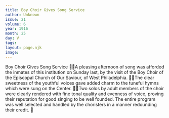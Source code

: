 ```yaml
---
title: Boy Choir Gives Song Service
author: Unknown
issue: 21
volume: 6
year: 1916
month: 25
day: V
tags:
layout: page.njk
image:
---
```

Boy Choir Gives Song Service A pleasing afternoon of song was afforded the inmates of this institution on Sunday last, by the visit of the Boy Choir of the Episcopal Church of Our Saviour, of West Philadelphia. The clear sweetness of the youthful voices gave added charm to the tuneful hymns which were sung on the Center. Two solos by adult members of the choir were clearly rendered with fine tonal quality and evenness of voice, proving their reputation for good singing to be well founded. The entire program was well selected and handled by the choristers in a manner redounding their credit. 
